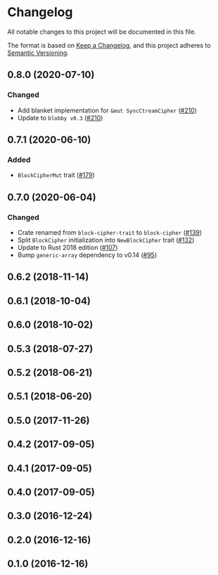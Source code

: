 # Changelog

All notable changes to this project will be documented in this file.

The format is based on [Keep a Changelog](https://keepachangelog.com/en/1.0.0/),
and this project adheres to [Semantic Versioning](https://semver.org/spec/v2.0.0.html).

## 0.8.0 (2020-07-10)
### Changed
- Add blanket implementation for `&mut SyncCtreamCipher` ([#210])
- Update to `blobby v0.3` ([#210])

[#210]: https://github.com/RustCrypto/traits/pull/210

## 0.7.1 (2020-06-10)
### Added
- `BlockCipherMut` trait ([#179])

[#179]: https://github.com/RustCrypto/traits/issues/179

## 0.7.0 (2020-06-04)
### Changed
- Crate renamed from `block-cipher-trait` to `block-cipher` ([#139])
- Split `BlockCipher` initialization into `NewBlockCipher` trait ([#132])
- Update to Rust 2018 edition ([#107])
- Bump `generic-array` dependency to v0.14 ([#95])

[#139]: https://github.com/RustCrypto/traits/issues/139
[#132]: https://github.com/RustCrypto/traits/issues/132
[#107]: https://github.com/RustCrypto/traits/issues/107
[#95]: https://github.com/RustCrypto/traits/pull/95

## 0.6.2 (2018-11-14)

## 0.6.1 (2018-10-04)

## 0.6.0 (2018-10-02)

## 0.5.3 (2018-07-27)

## 0.5.2 (2018-06-21)

## 0.5.1 (2018-06-20)

## 0.5.0 (2017-11-26)

## 0.4.2 (2017-09-05)

## 0.4.1 (2017-09-05)

## 0.4.0 (2017-09-05)

## 0.3.0 (2016-12-24)

## 0.2.0 (2016-12-16)

## 0.1.0 (2016-12-16)

